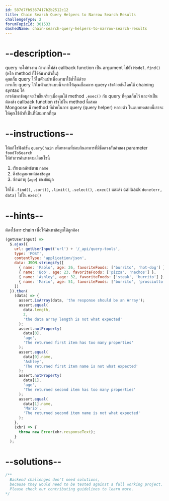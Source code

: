 ```yaml
---
id: 587d7fb9367417b2b2512c12
title: Chain Search Query Helpers to Narrow Search Results
challengeType: 2
forumTopicId: 301533
dashedName: chain-search-query-helpers-to-narrow-search-results
---
```


# --description--

query จะไม่ทำงาน ถ้าหากไม่ส่ง callback function เป็น argument ไปยัง `Model.find()` (หรือ method ที่ใช้ค้นหาตัวอื่น)  
คุณเก็บ query ไว้ในตัวแปรเพื่อเอามาใช้ซ้ำได้ด้วย  
การเก็บ query ไว้ในตัวแปรแบบนี้จะทำให้คุณเชื่อมการ query เข้าด้วยกันโดยใช้ chaining syntax ได้  
การค้นหาข้อมูลจะเริ่มขึ้นจริงๆเมื่อคุณใช้ method `.exec()` กับ query ที่คุณเก็บไว้ และจำเป็นต้องส่ง callback function เข้าไปใน method นี้เสมอ  
Mongoose มี method ที่ช่วยในการ query (query helper) หลายตัว ในแบบทดสอบนี้เราจะให้คุณใช้ตัวที่เป็นที่นิยมมากที่สุด

# --instructions--

ให้แก้ไขฟังก์ชัน `queryChain` เพื่อหาคนที่ชอบกินอาหารที่มีชื่อตรงกับค่าของ parameter `foodToSearch`  
ให้ทำการค้นหาตามเงื่อนไขนี้

1. เรียงผลลัพธ์ตาม `name` 
2. ดึงข้อมูลมาแค่สองข้อมูล 
3. ซ่อนอายุ (`age`) ของข้อมูล 

ให้ใช้ `.find()`, `.sort()`, `.limit()`, `.select()`, `.exec()` 
และส่ง callback `done(err, data)` ไปใน `exec()`

# --hints--

ต้องใช้การ chain เพื่อให้ค้นหาข้อมูลได้ถูกต้อง

```js
(getUserInput) =>
  $.ajax({
    url: getUserInput('url') + '/_api/query-tools',
    type: 'POST',
    contentType: 'application/json',
    data: JSON.stringify([
      { name: 'Pablo', age: 26, favoriteFoods: ['burrito', 'hot-dog'] },
      { name: 'Bob', age: 23, favoriteFoods: ['pizza', 'nachos'] },
      { name: 'Ashley', age: 32, favoriteFoods: ['steak', 'burrito'] },
      { name: 'Mario', age: 51, favoriteFoods: ['burrito', 'prosciutto'] }
    ])
  }).then(
    (data) => {
      assert.isArray(data, 'the response should be an Array');
      assert.equal(
        data.length,
        2,
        'the data array length is not what expected'
      );
      assert.notProperty(
        data[0],
        'age',
        'The returned first item has too many properties'
      );
      assert.equal(
        data[0].name,
        'Ashley',
        'The returned first item name is not what expected'
      );
      assert.notProperty(
        data[1],
        'age',
        'The returned second item has too many properties'
      );
      assert.equal(
        data[1].name,
        'Mario',
        'The returned second item name is not what expected'
      );
    },
    (xhr) => {
      throw new Error(xhr.responseText);
    }
  );
```

# --solutions--

```js
/**
  Backend challenges don't need solutions, 
  because they would need to be tested against a full working project. 
  Please check our contributing guidelines to learn more.
*/
```
